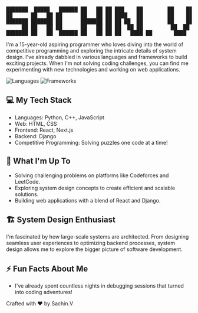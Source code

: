 <pre>███████  █████   ██████ ██   ██ ██ ███    ██        ██    ██ 
██      ██   ██ ██      ██   ██ ██ ████   ██        ██    ██ 
███████ ███████ ██      ███████ ██ ██ ██  ██        ██    ██ 
     ██ ██   ██ ██      ██   ██ ██ ██  ██ ██         ██  ██  
███████ ██   ██  ██████ ██   ██ ██ ██   ████ ██       ████ </pre>

<!-- Introduction -->
I'm a 15-year-old aspiring programmer who loves diving into the world of competitive programming and exploring the intricate details of system design. I've already dabbled in various languages and frameworks to build exciting projects. When I'm not solving coding challenges, you can find me experimenting with new technologies and working on web applications.

<!-- Badges/Stats -->
![Languages](https://img.shields.io/badge/languages-Python%20%7C%20C%2B%2B%20%7C%20JavaScript%20%7C%20HTML%20%7C%20CSS-brightgreen)
![Frameworks](https://img.shields.io/badge/frameworks-React%20%7C%20Django%20%7C%20Next.js-orange)

<!-- Tech Stack -->
## 💻 My Tech Stack
- Languages: Python, C++, JavaScript
- Web: HTML, CSS
- Frontend: React, Next.js
- Backend: Django
- Competitive Programming: Solving puzzles one code at a time!

<!-- What I'm Up To -->
## 🚀 What I'm Up To
- Solving challenging problems on platforms like Codeforces and LeetCode.
- Exploring system design concepts to create efficient and scalable solutions.
- Building web applications with a blend of React and Django.

<!-- System Design Enthusiast -->
## 🏗️ System Design Enthusiast
I'm fascinated by how large-scale systems are architected. From designing seamless user experiences to optimizing backend processes, system design allows me to explore the bigger picture of software development.

<!-- Fun Facts -->
## ⚡ Fun Facts About Me
- I've already spent countless nights in debugging sessions that turned into coding adventures!

Crafted with ❤️ by Sachin.V
